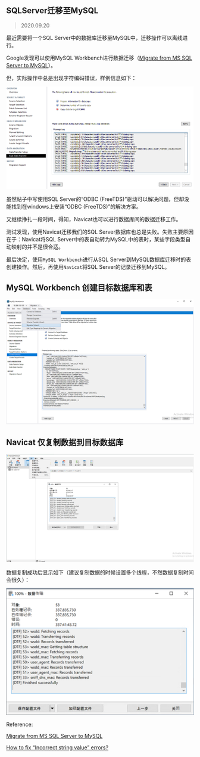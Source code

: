 ## SQLServer迁移至MySQL

> 2020.09.20

最近需要将一个SQL Server中的数据库迁移至MySQL中，迁移操作可以离线进行。

Google发现可以使用MySQL Workbench进行数据迁移（[Migrate from MS SQL Server to MySQL](https://www.percona.com/blog/2016/06/23/migrate-from-ms-sql-server-to-mysql/)）。

但，实际操作中总是出现字符编码错误，样例信息如下：

<img src='imgs/workbench_errors.png' alt='encoding error' />

虽然帖子中写使用SQL Server的“ODBC (FreeTDS)”驱动可以解决问题，但却没能找到在windows上安装“ODBC (FreeTDS)”的解决方案。

又继续挣扎一段时间，得知，Navicat也可以进行数据库间的数据迁移工作。

测试发现，使用Navicat迁移我们的SQL Server数据库也总是失败。失败主要原因在于：Navicat将SQL Server中的表自动转为MySQL中的表时，某些字段类型自动映射的并不是很合适。

最后决定，使用`MySQL Workbench`进行从SQL Server到MySQL数据库迁移时的表创建操作。然后，再使用`Navicat`将SQL Server的记录迁移到MySQL。

## MySQL Workbench 创建目标数据库和表

<img src='imgs/MySQL_Workbench.png' alt='MySQL Workbench create target database and tables' />

## Navicat 仅复制数据到目标数据库

<img src='imgs/Navicat.png' alt='Navicat copy records to target tables' />

数据复制成功后显示如下（建议复制数据的时候设置多个线程，不然数据复制时间会很久）：

<img src='imgs/data_migration_result.png' alt='Navicat copy records to target tables result' />

Reference:

[Migrate from MS SQL Server to MySQL](https://www.percona.com/blog/2016/06/23/migrate-from-ms-sql-server-to-mysql/)


[How to fix “Incorrect string value” errors?](https://stackoverflow.com/questions/1168036/how-to-fix-incorrect-string-value-errors)
